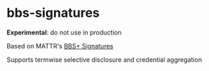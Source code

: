 # bbs-signatures

**Experimental**: do not use in production

Based on MATTR's [BBS+ Signatures](https://github.com/mattrglobal/bbs-signatures-spec)

Supports termwise selective disclosure and credential aggregation
